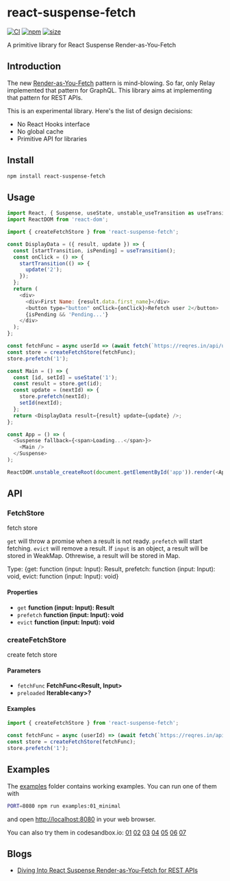 # react-suspense-fetch

[![CI](https://img.shields.io/github/workflow/status/dai-shi/react-suspense-fetch/CI)](https://github.com/dai-shi/react-suspense-fetch/actions?query=workflow%3ACI)
[![npm](https://img.shields.io/npm/v/react-suspense-fetch)](https://www.npmjs.com/package/react-suspense-fetch)
[![size](https://img.shields.io/bundlephobia/minzip/react-suspense-fetch)](https://bundlephobia.com/result?p=react-suspense-fetch)

A primitive library for React Suspense Render-as-You-Fetch

## Introduction

The new [Render-as-You-Fetch](https://reactjs.org/docs/concurrent-mode-suspense.html#approach-3-render-as-you-fetch-using-suspense) pattern is mind-blowing.
So far, only Relay implemented that pattern for GraphQL.
This library aims at implementing that pattern for REST APIs.

This is an experimental library.
Here's the list of design decisions:

-   No React Hooks interface
-   No global cache
-   Primitive API for libraries

## Install

```bash
npm install react-suspense-fetch
```

## Usage

```javascript
import React, { Suspense, useState, unstable_useTransition as useTransition } from 'react';
import ReactDOM from 'react-dom';

import { createFetchStore } from 'react-suspense-fetch';

const DisplayData = ({ result, update }) => {
  const [startTransition, isPending] = useTransition();
  const onClick = () => {
    startTransition(() => {
      update('2');
    });
  };
  return (
    <div>
      <div>First Name: {result.data.first_name}</div>
      <button type="button" onClick={onClick}>Refetch user 2</button>
      {isPending && 'Pending...'}
    </div>
  );
};

const fetchFunc = async userId => (await fetch(`https://reqres.in/api/users/${userId}?delay=3`)).json();
const store = createFetchStore(fetchFunc);
store.prefetch('1');

const Main = () => {
  const [id, setId] = useState('1');
  const result = store.get(id);
  const update = (nextId) => {
    store.prefetch(nextId);
    setId(nextId);
  };
  return <DisplayData result={result} update={update} />;
};

const App = () => (
  <Suspense fallback={<span>Loading...</span>}>
    <Main />
  </Suspense>
);

ReactDOM.unstable_createRoot(document.getElementById('app')).render(<App />);
```

## API

<!-- Generated by documentation.js. Update this documentation by updating the source code. -->

### FetchStore

fetch store

`get` will throw a promise when a result is not ready.
`prefetch` will start fetching.
`evict` will remove a result.
If `input` is an object, a result will be stored in WeakMap.
Othrewise, a result will be stored in Map.

Type: {get: function (input: Input): Result, prefetch: function (input: Input): void, evict: function (input: Input): void}

#### Properties

-   `get` **function (input: Input): Result** 
-   `prefetch` **function (input: Input): void** 
-   `evict` **function (input: Input): void** 

### createFetchStore

create fetch store

#### Parameters

-   `fetchFunc` **FetchFunc&lt;Result, Input>** 
-   `preloaded` **Iterable&lt;any>?** 

#### Examples

```javascript
import { createFetchStore } from 'react-suspense-fetch';

const fetchFunc = async (userId) => (await fetch(`https://reqres.in/api/users/${userId}?delay=3`)).json();
const store = createFetchStore(fetchFunc);
store.prefetch('1');
```

## Examples

The [examples](examples) folder contains working examples.
You can run one of them with

```bash
PORT=8080 npm run examples:01_minimal
```

and open <http://localhost:8080> in your web browser.

You can also try them in codesandbox.io:
[01](https://codesandbox.io/s/github/dai-shi/react-suspense-fetch/tree/master/examples/01_minimal)
[02](https://codesandbox.io/s/github/dai-shi/react-suspense-fetch/tree/master/examples/02_typescript)
[03](https://codesandbox.io/s/github/dai-shi/react-suspense-fetch/tree/master/examples/03_props)
[04](https://codesandbox.io/s/github/dai-shi/react-suspense-fetch/tree/master/examples/04_auth)
[05](https://codesandbox.io/s/github/dai-shi/react-suspense-fetch/tree/master/examples/05_todolist)
[06](https://codesandbox.io/s/github/dai-shi/react-suspense-fetch/tree/master/examples/06_reactlazy)
[07](https://codesandbox.io/s/github/dai-shi/react-suspense-fetch/tree/master/examples/07_wasm)

## Blogs

-   [Diving Into React Suspense Render-as-You-Fetch for REST APIs](https://blog.axlight.com/posts/diving-into-react-suspense-render-as-you-fetch-for-rest-apis/)
